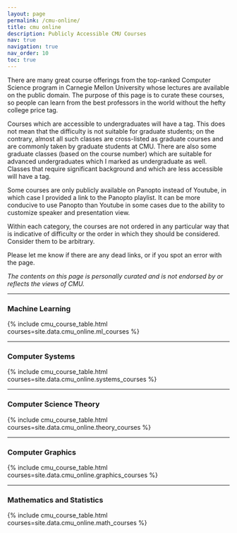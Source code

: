 ```yaml
---
layout: page
permalink: /cmu-online/
title: cmu online
description: Publicly Accessible CMU Courses
nav: true
navigation: true
nav_order: 10
toc: true
---
```

There are many great course offerings from the top-ranked Computer Science
program in Carnegie Mellon University whose lectures are available on the public
domain. The purpose of this page is to curate these courses, so people can learn
from the best professors in the world without the hefty college price tag.

Courses which are accessible to undergraduates will have a
<span class="badge rounded-pill undergraduate"> </span> tag.
This does not mean that the difficulty is not suitable for graduate students;
on the contrary, almost all such classes are cross-listed as graduate courses
and are commonly taken by graduate students at CMU. There are also some
graduate classes (based on the course number) which are suitable for advanced
undergraduates which I marked as undergraduate as well.
Classes that require significant background and which are less accessible will
have a <span class="badge rounded-pill graduate"> </span> tag.

Some courses are only publicly available on Panopto instead of Youtube, in which
case I provided a link to the Panopto playlist. It can be more conducive to use
Panopto than Youtube in some cases due to the ability to customize speaker and
presentation view.

Within each category, the courses are not ordered in any particular
way that is indicative of difficulty or the order in which they
should be considered. Consider them to be arbitrary.

Please let me know if there are any dead links, or if you spot an error with the page.

*The contents on this page is personally curated and is not endorsed by or reflects the views of CMU.*

---

### Machine Learning

{% include cmu_course_table.html courses=site.data.cmu_online.ml_courses %}

---

### Computer Systems

{% include cmu_course_table.html courses=site.data.cmu_online.systems_courses %}

---

### Computer Science Theory
{% include cmu_course_table.html courses=site.data.cmu_online.theory_courses %}

---

### Computer Graphics
{% include cmu_course_table.html courses=site.data.cmu_online.graphics_courses %}

---

### Mathematics and Statistics
{% include cmu_course_table.html courses=site.data.cmu_online.math_courses %}